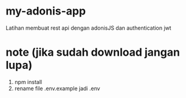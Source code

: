 # my-adonis-app
 Latihan membuat rest api dengan adonisJS dan authentication jwt

# note (jika sudah download jangan lupa)
 1. npm install
 2. rename file .env.example jadi .env
